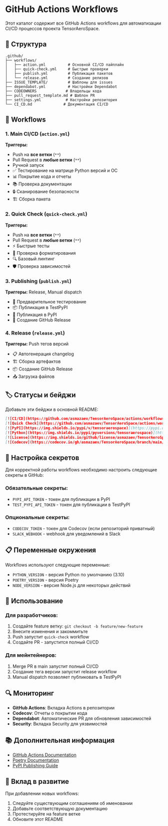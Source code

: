 # GitHub Actions Workflows

Этот каталог содержит все GitHub Actions workflows для автоматизации CI/CD процессов проекта TensorAeroSpace.

## 📁 Структура

```
.github/
├── workflows/
│   ├── action.yml          # Основной CI/CD пайплайн
│   ├── quick-check.yml     # Быстрые проверки
│   ├── publish.yml         # Публикация пакетов
│   └── release.yml         # Создание релизов
├── ISSUE_TEMPLATE/         # Шаблоны для issues
├── dependabot.yml          # Настройки Dependabot
├── CODEOWNERS             # Владельцы кода
├── pull_request_template.md # Шаблон PR
├── settings.yml           # Настройки репозитория
└── CI_CD.md              # Документация CI/CD
```

## 🔄 Workflows

### 1. Main CI/CD (`action.yml`)
**Триггеры:** 
  - Push на **все ветки** (`**`)
  - Pull Request в **любые ветки** (`**`)
  - Ручной запуск
- ✅ Тестирование на матрице Python версий и ОС
- 📊 Покрытие кода и отчеты
- 📚 Проверка документации
- 🔒 Сканирование безопасности
- 🏗️ Сборка пакета

### 2. Quick Check (`quick-check.yml`)
**Триггеры:** 
  - Push на **все ветки** (`**`)
  - Pull Request в **любые ветки** (`**`)
- ⚡ Быстрые тесты
- 🎨 Проверка форматирования
- 🔍 Базовый линтинг
- 🛡️ Проверка зависимостей

### 3. Publishing (`publish.yml`)
**Триггеры:** Release, Manual dispatch
- 🧪 Предварительное тестирование
- 📦 Публикация в TestPyPI
- 🚀 Публикация в PyPI
- 📝 Создание GitHub Release

### 4. Release (`release.yml`)
**Триггеры:** Push тегов версий
- 📋 Автогенерация changelog
- 🏗️ Сборка артефактов
- 📦 Создание GitHub Release
- 📤 Загрузка файлов

## 🏷️ Статусы и бейджи

Добавьте эти бейджи в основной README:

```markdown
[![CI/CD](https://github.com/asmazaev/TensorAeroSpace/actions/workflows/action.yml/badge.svg)](https://github.com/asmazaev/TensorAeroSpace/actions/workflows/action.yml)
[![Quick Check](https://github.com/asmazaev/TensorAeroSpace/actions/workflows/quick-check.yml/badge.svg)](https://github.com/asmazaev/TensorAeroSpace/actions/workflows/quick-check.yml)
[![PyPI](https://img.shields.io/pypi/v/tensoraerospace)](https://pypi.org/project/tensoraerospace/)
[![Python](https://img.shields.io/pypi/pyversions/tensoraerospace)](https://pypi.org/project/tensoraerospace/)
[![License](https://img.shields.io/github/license/asmazaev/TensorAeroSpace)](LICENSE)
[![Codecov](https://codecov.io/gh/asmazaev/TensorAeroSpace/branch/main/graph/badge.svg)](https://codecov.io/gh/asmazaev/TensorAeroSpace)
```

## 🔧 Настройка секретов

Для корректной работы workflows необходимо настроить следующие секреты в GitHub:

### Обязательные секреты:
- `PYPI_API_TOKEN` - токен для публикации в PyPI
- `TEST_PYPI_API_TOKEN` - токен для публикации в TestPyPI

### Опциональные секреты:
- `CODECOV_TOKEN` - токен для Codecov (если репозиторий приватный)
- `SLACK_WEBHOOK` - webhook для уведомлений в Slack

## 📋 Переменные окружения

Workflows используют следующие переменные:
- `PYTHON_VERSION` - версия Python по умолчанию (3.10)
- `POETRY_VERSION` - версия Poetry
- `NODE_VERSION` - версия Node.js для некоторых действий

## 🚀 Использование

### Для разработчиков:
1. Создайте feature ветку: `git checkout -b feature/new-feature`
2. Внесите изменения и закоммитьте
3. Push запустит `quick-check` workflow
4. Создайте PR - запустится полный CI/CD

### Для мейнтейнеров:
1. Merge PR в main запустит полный CI/CD
2. Создание тега версии запустит release workflow
3. Manual dispatch позволяет публиковать в TestPyPI

## 🔍 Мониторинг

- **GitHub Actions**: Вкладка Actions в репозитории
- **Codecov**: Отчеты о покрытии кода
- **Dependabot**: Автоматические PR для обновления зависимостей
- **Security**: Вкладка Security для уязвимостей

## 📚 Дополнительная информация

- [GitHub Actions Documentation](https://docs.github.com/en/actions)
- [Poetry Documentation](https://python-poetry.org/docs/)
- [PyPI Publishing Guide](https://packaging.python.org/guides/publishing-package-distribution-releases-using-github-actions-ci-cd-workflows/)

## 🤝 Вклад в развитие

При добавлении новых workflows:
1. Следуйте существующим соглашениям об именовании
2. Добавьте соответствующую документацию
3. Протестируйте на feature ветке
4. Обновите этот README